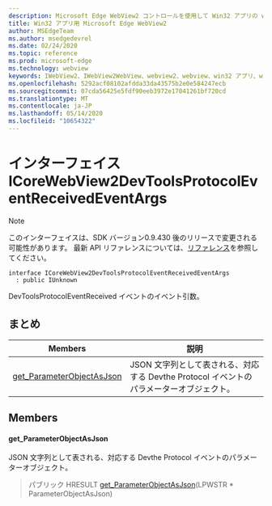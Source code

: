 ```yaml
---
description: Microsoft Edge WebView2 コントロールを使用して Win32 アプリの web コンテンツをホストする
title: Win32 アプリ用 Microsoft Edge WebView2
author: MSEdgeTeam
ms.author: msedgedevrel
ms.date: 02/24/2020
ms.topic: reference
ms.prod: microsoft-edge
ms.technology: webview
keywords: IWebView2、IWebView2WebView、webview2、webview、win32 アプリ、win32、edge、ICoreWebView2、ICoreWebView2Host、browser control、edge html
ms.openlocfilehash: 5292acf08102afdda33da43575b2e0e584247ecb
ms.sourcegitcommit: 07cda56425e5fdf90eeb3972e17041261bf720cd
ms.translationtype: MT
ms.contentlocale: ja-JP
ms.lasthandoff: 05/14/2020
ms.locfileid: "10654322"
---
```

# インターフェイス ICoreWebView2DevToolsProtocolEventReceivedEventArgs 

> [!NOTE]
> このインターフェイスは、SDK バージョン0.9.430 後のリリースで変更される可能性があります。 最新 API リファレンスについては、[リファレンス](../../../webview2-api-reference.md)を参照してください。

```
interface ICoreWebView2DevToolsProtocolEventReceivedEventArgs
  : public IUnknown
```

DevToolsProtocolEventReceived イベントのイベント引数。

## まとめ

 Members                        | 説明
--------------------------------|---------------------------------------------
[get_ParameterObjectAsJson](#get_parameterobjectasjson) | JSON 文字列として表される、対応する Devthe Protocol イベントのパラメーターオブジェクト。

## Members

#### get_ParameterObjectAsJson 

JSON 文字列として表される、対応する Devthe Protocol イベントのパラメーターオブジェクト。

> パブリック HRESULT [get_ParameterObjectAsJson](#get_parameterobjectasjson)(LPWSTR * ParameterObjectAsJson)


